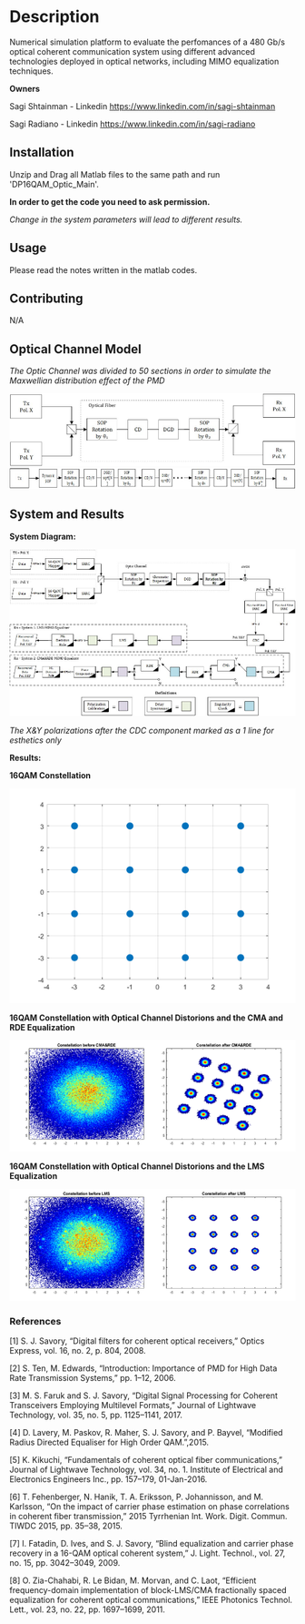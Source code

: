 # Description
Numerical simulation platform to evaluate the perfomances of a 480 Gb/s optical coherent communication system using different advanced technologies deployed in optical networks, including MIMO equalization techniques.

**Owners**

Sagi Shtainman - Linkedin https://www.linkedin.com/in/sagi-shtainman

Sagi Radiano - Linkedin https://www.linkedin.com/in/sagi-radiano


## Installation
Unzip and Drag all Matlab files to the same path and run 'DP16QAM_Optic_Main'.

**In order to get the code you need to ask permission.** 

*Change in the system parameters will lead to different results.*


## Usage
Please read the notes written in the matlab codes.


## Contributing
N/A



## Optical Channel Model

*The Optic Channel was divided to 50 sections in order to simulate the Maxwellian distribution effect of the PMD*

![](Optical%20Channel.jpg)
![](Dynamic%20Channel.jpg)



## System and Results
**System Diagram:**

![](System%20Diagram.jpg)

*The X&Y polarizations after the CDC component marked as a 1 line for esthetics only*

**Results:**

**16QAM Constellation**

![](16qam%20constellation.bmp)


**16QAM Constellation with Optical Channel Distorions and the CMA and RDE Equalization**

![](CMA&RDE%20Constellation.bmp)


**16QAM Constellation with Optical Channel Distorions and the LMS Equalization**

![](LMS%20Constellation.bmp)







### References
[1] S. J. Savory, “Digital filters for coherent optical receivers,” Optics Express, vol. 16, no. 2, p. 804, 2008.

[2] S. Ten, M. Edwards, “Introduction: Importance of PMD for High Data Rate Transmission Systems,” pp. 1–12, 2006.

[3] M. S. Faruk and S. J. Savory, “Digital Signal Processing for Coherent Transceivers Employing Multilevel Formats,” Journal of Lightwave Technology, vol. 35, no. 5, pp. 1125–1141, 2017.

[4] D. Lavery, M. Paskov, R. Maher, S. J. Savory, and P. Bayvel, “Modified Radius Directed Equaliser for High Order QAM.”,2015.

[5] K. Kikuchi, “Fundamentals of coherent optical fiber communications,” Journal of Lightwave Technology, vol. 34, no. 1. Institute of Electrical and Electronics Engineers Inc., pp. 157–179, 01-Jan-2016.

[6] T. Fehenberger, N. Hanik, T. A. Eriksson, P. Johannisson, and M. Karlsson, “On the impact of carrier phase estimation on phase correlations in coherent fiber transmission,” 2015 Tyrrhenian Int. Work. Digit. Commun. TIWDC 2015, pp. 35–38, 2015.

[7] I. Fatadin, D. Ives, and S. J. Savory, “Blind equalization and carrier phase recovery in a 16-QAM optical coherent system,” J. Light. Technol., vol. 27, no. 15, pp. 3042–3049, 2009.

[8] O. Zia-Chahabi, R. Le Bidan, M. Morvan, and C. Laot, “Efficient frequency-domain implementation of block-LMS/CMA fractionally spaced equalization for coherent optical communications,” IEEE Photonics Technol. Lett., vol. 23, no. 22, pp. 1697–1699, 2011.

